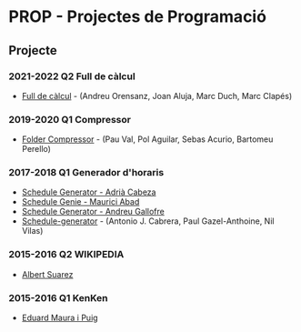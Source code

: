 # PROP - Projectes de Programació

## Projecte

### 2021-2022 Q2 Full de càlcul

- [Full de càlcul](https://github.com/andyfratello/PROP) - (Andreu Orensanz, Joan Aluja, Marc Duch, Marc Clapés)

### 2019-2020 Q1 Compressor

- [Folder Compressor](https://github.com/PauVal99/Folder-Compressor) - (Pau Val, Pol Aguilar, Sebas Acurio, Bartomeu Perello)

### 2017-2018 Q1 Generador d'horaris

- [Schedule Generator - Adrià Cabeza](https://github.com/adriacabeza/Schedule-Generator)
- [Schedule Genie - Maurici Abad](https://github.com/mauriciabad/PROP_2018-2019_Q1)
- [Schedule Generator - Andreu Gallofre](https://github.com/atsuky/GeneradorHoraris)
- [Schedule-generator](https://github.com/ajcabrera/schedule-generator) - (Antonio J. Cabrera, Paul Gazel-Anthoine, Nil Vilas)

### 2015-2016 Q2 WIKIPEDIA

- [Albert Suarez](https://github.com/AlbertSuarez/Wikipedia-PROP)

### 2015-2016 Q1 KenKen

- [Eduard Maura i Puig](https://github.com/mapu77/KenKen)

